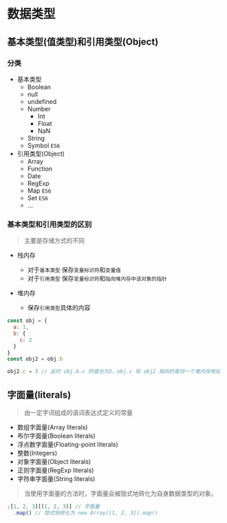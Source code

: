 # 数据类型

## 基本类型(值类型)和引用类型(Object)

### 分类

- 基本类型
  - Boolean
  - null
  - undefined
  - Number
    - Int
    - Float
    - NaN
  - String
  - Symbol `ES6`
- 引用类型(Object)
  - Array
  - Function
  - Date
  - RegExp
  - Map `ES6`
  - Set `ES6`
  - ...

### 基本类型和引用类型的区别

> 主要是存储方式的不同

- 栈内存

  - 对于`基本类型` 保存`变量标识符`和`变量值`
  - 对于`引用类型` 保存`变量标识符`和`指向堆内存中该对象的指针`

- 堆内存
  - 保存`引用类型`具体的内容

```javascript
const obj = {
  a: 1,
  b: {
    c: 2
  }
}
const obj2 = obj.b

obj2.c = 3 // 此时 obj.b.c 的值也为3，obj.c 和 obj2 指向的是同一个堆内存地址
```

## 字面量(literals)

> 由一定字词组成的语词表达式定义的常量

- 数组字面量(Array literals)
- 布尔字面量(Boolean literals)
- 浮点数字面量(Floating-point literals)
- 整数(Integers)
- 对象字面量(Object literals)
- 正则字面量(RegExp literals)
- 字符串字面量(String literals)

> 当使用字面量的方法时，字面量会被隐式地转化为自身数据类型的对象。

```javascript
;[1, 2, 3][(1, 2, 3)] // 字面量
  .map() // 隐式地转化为 new Array([1, 2, 3]).map()
```
